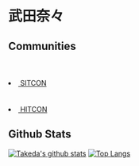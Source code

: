 # 武田奈々

## Communities
   <li><a href="https://sitcon.org/" alink="green"><img height=50> SITCON </a></li>
   <li><a href="https://www.facebook.com/HITCON/" alink="green"><img height=50> HITCON </a></li>
      
## Github Stats
[![Takeda's github stats](https://github-readme-stats.vercel.app/api?username=windware1203&show_icons=true&theme=cobalt)](https://github.com/windware1203/github-readme-stats)
[![Top Langs](https://github-readme-stats.vercel.app/api/top-langs/?username=windware1203&layout=compact&theme=buefy)](https://github.com/windware1203/github-readme-stats)
